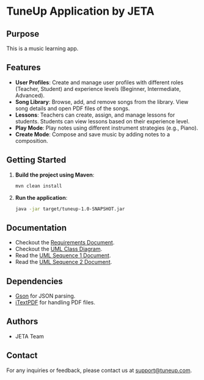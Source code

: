 # TuneUp Application by JETA

## Purpose

This is a music learning app.

## Features

- **User Profiles**: Create and manage user profiles with different roles (Teacher, Student) and experience levels (Beginner, Intermediate, Advanced).
- **Song Library**: Browse, add, and remove songs from the library. View song details and open PDF files of the songs.
- **Lessons**: Teachers can create, assign, and manage lessons for students. Students can view lessons based on their experience level.
- **Play Mode**: Play notes using different instrument strategies (e.g., Piano).
- **Create Mode**: Compose and save music by adding notes to a composition.

## Getting Started

1. **Build the project using Maven**:
    ```sh
    mvn clean install
    ```

2. **Run the application**:
    ```sh
    java -jar target/tuneup-1.0-SNAPSHOT.jar
    ```

## Documentation

- Checkout the [Requirements Document](https://github.com/allanpaiz/JETA/blob/main/docs/specification_doc.pdf).
- Checkout the [UML Class Diagram](https://github.com/allanpaiz/JETA/blob/main/docs/UML_class_diagram.pdf).
- Read the [UML Sequence 1 Document](https://github.com/allanpaiz/JETA/blob/main/docs/UML_Sequence_1.pdf).
- Read the [UML Sequence 2 Document](https://github.com/allanpaiz/JETA/blob/main/docs/UML_Sequence_2.pdf).


## Dependencies
- [Gson](https://github.com/google/gson) for JSON parsing.
- [iTextPDF](https://itextpdf.com/en) for handling PDF files.

## Authors
- JETA Team

## Contact
For any inquiries or feedback, please contact us at [support@tuneup.com](mailto:support@tuneup.com).
